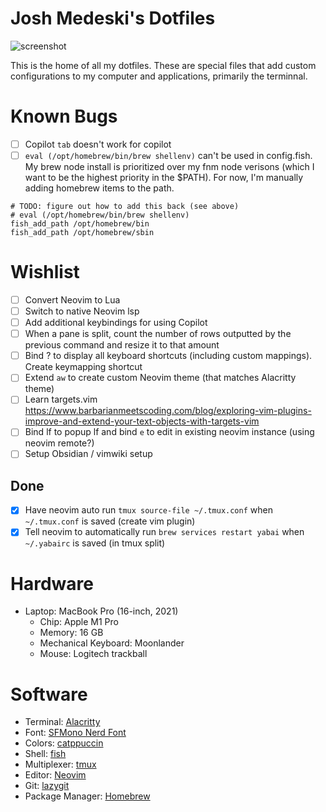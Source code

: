 # Josh Medeski's Dotfiles

![screenshot](./screenshot.png)

This is the home of all my dotfiles. These are special files that add custom configurations to my computer and applications, primarily the terminnal.

# Known Bugs

- [ ] Copilot `tab` doesn't work for copilot
- [ ] `eval (/opt/homebrew/bin/brew shellenv)` can't be used in config.fish. My brew node install is prioritized over my fnm node verisons (which I want to be the highest priority in the $PATH). For now, I'm manually adding homebrew items to the path.

```fish
# TODO: figure out how to add this back (see above)
# eval (/opt/homebrew/bin/brew shellenv)
fish_add_path /opt/homebrew/bin
fish_add_path /opt/homebrew/sbin
```

# Wishlist

- [ ] Convert Neovim to Lua
- [ ] Switch to native Neovim lsp
- [ ] Add additional keybindings for using Copilot
- [ ] When a pane is split, count the number of rows outputted by the previous command and resize it to that amount
- [ ] Bind <prefix> ? to display all keyboard shortcuts (including custom mappings). Create keymapping shortcut
- [ ] Extend `aw` to create custom Neovim theme (that matches Alacritty theme)
- [ ] Learn targets.vim https://www.barbarianmeetscoding.com/blog/exploring-vim-plugins-improve-and-extend-your-text-objects-with-targets-vim
- [ ] Bind <space>lf to popup lf and bind `e` to edit in existing neovim instance (using neovim remote?)
- [ ] Setup Obsidian / vimwiki setup

## Done

- [x] Have neovim auto run `tmux source-file ~/.tmux.conf` when `~/.tmux.conf` is saved (create vim plugin)
- [x] Tell neovim to automatically run `brew services restart yabai` when `~/.yabairc` is saved (in tmux split)

# Hardware

- Laptop: MacBook Pro (16-inch, 2021)
  - Chip: Apple M1 Pro
  - Memory: 16 GB
  - Mechanical Keyboard: Moonlander
  - Mouse: Logitech trackball

# Software

- Terminal: [Alacritty](https://alacritty.org)
- Font: [SFMono Nerd Font](https://github.com/epk/SF-Mono-Nerd-Font)
- Colors: [catppuccin](https://github.com/catppuccin/catppuccin)
- Shell: [fish](https://fishshell.com)
- Multiplexer: [tmux](https://github.com/tmux/tmux/wiki)
- Editor: [Neovim](https://neovim.io)
- Git: [lazygit](https://github.com/jesseduffield/lazygit)
- Package Manager: [Homebrew](https://brew.sh)

